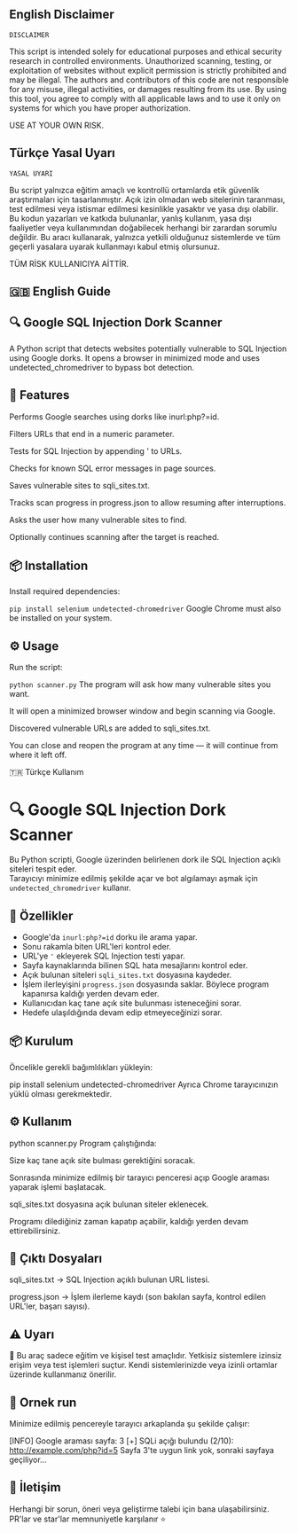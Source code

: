## English Disclaimer
``DISCLAIMER``

This script is intended solely for educational purposes and ethical security research in controlled environments. Unauthorized scanning, testing, or exploitation of websites without explicit permission is strictly prohibited and may be illegal. The authors and contributors of this code are not responsible for any misuse, illegal activities, or damages resulting from its use. By using this tool, you agree to comply with all applicable laws and to use it only on systems for which you have proper authorization.

USE AT YOUR OWN RISK.

## Türkçe Yasal Uyarı
``YASAL UYARI``

Bu script yalnızca eğitim amaçlı ve kontrollü ortamlarda etik güvenlik araştırmaları için tasarlanmıştır. Açık izin olmadan web sitelerinin taranması, test edilmesi veya istismar edilmesi kesinlikle yasaktır ve yasa dışı olabilir. Bu kodun yazarları ve katkıda bulunanlar, yanlış kullanım, yasa dışı faaliyetler veya kullanımından doğabilecek herhangi bir zarardan sorumlu değildir. Bu aracı kullanarak, yalnızca yetkili olduğunuz sistemlerde ve tüm geçerli yasalara uyarak kullanmayı kabul etmiş olursunuz.

TÜM RİSK KULLANICIYA AİTTİR.



## 🇬🇧 English Guide

## 🔍 Google SQL Injection Dork Scanner
A Python script that detects websites potentially vulnerable to SQL Injection using Google dorks.
It opens a browser in minimized mode and uses undetected_chromedriver to bypass bot detection.

## 🚀 Features
Performs Google searches using dorks like inurl:php?=id.

Filters URLs that end in a numeric parameter.

Tests for SQL Injection by appending ' to URLs.

Checks for known SQL error messages in page sources.

Saves vulnerable sites to sqli_sites.txt.

Tracks scan progress in progress.json to allow resuming after interruptions.

Asks the user how many vulnerable sites to find.

Optionally continues scanning after the target is reached.

## 📦 Installation
Install required dependencies:

`pip install selenium undetected-chromedriver`
Google Chrome must also be installed on your system.

## ⚙️ Usage

Run the script:

`python scanner.py`
The program will ask how many vulnerable sites you want.

It will open a minimized browser window and begin scanning via Google.

Discovered vulnerable URLs are added to sqli_sites.txt.

You can close and reopen the program at any time — it will continue from where it left off.

🇹🇷 Türkçe Kullanım







# 🔍 Google SQL Injection Dork Scanner

Bu Python scripti, Google üzerinden belirlenen dork ile SQL Injection açıklı siteleri tespit eder.  
Tarayıcıyı minimize edilmiş şekilde açar ve bot algılamayı aşmak için `undetected_chromedriver` kullanır.  

## 🚀 Özellikler

- Google'da `inurl:php?=id` dorku ile arama yapar.
- Sonu rakamla biten URL'leri kontrol eder.
- URL'ye `'` ekleyerek SQL Injection testi yapar.
- Sayfa kaynaklarında bilinen SQL hata mesajlarını kontrol eder.
- Açık bulunan siteleri `sqli_sites.txt` dosyasına kaydeder.
- İşlem ilerleyişini `progress.json` dosyasında saklar. Böylece program kapanırsa kaldığı yerden devam eder.
- Kullanıcıdan kaç tane açık site bulunması isteneceğini sorar.
- Hedefe ulaşıldığında devam edip etmeyeceğinizi sorar.

## 📦 Kurulum

Öncelikle gerekli bağımlılıkları yükleyin:

pip install selenium undetected-chromedriver
Ayrıca Chrome tarayıcınızın yüklü olması gerekmektedir.

## ⚙️ Kullanım
python scanner.py
Program çalıştığında:

Size kaç tane açık site bulması gerektiğini soracak.

Sonrasında minimize edilmiş bir tarayıcı penceresi açıp Google araması yaparak işlemi başlatacak.

sqli_sites.txt dosyasına açık bulunan siteler eklenecek.

Programı dilediğiniz zaman kapatıp açabilir, kaldığı yerden devam ettirebilirsiniz.

## 📂 Çıktı Dosyaları
sqli_sites.txt → SQL Injection açıklı bulunan URL listesi.

progress.json → İşlem ilerleme kaydı (son bakılan sayfa, kontrol edilen URL'ler, başarı sayısı).

## ⚠️ Uyarı
📌 Bu araç sadece eğitim ve kişisel test amaçlıdır.
Yetkisiz sistemlere izinsiz erişim veya test işlemleri suçtur.
Kendi sistemlerinizde veya izinli ortamlar üzerinde kullanmanız önerilir.

## 📌 Ornek run
Minimize edilmiş pencereyle tarayıcı arkaplanda şu şekilde çalışır:

[INFO] Google araması sayfa: 3
[+] SQLi açığı bulundu (2/10): http://example.com/php?id=5
Sayfa 3'te uygun link yok, sonraki sayfaya geçiliyor...
## 📧 İletişim
Herhangi bir sorun, öneri veya geliştirme talebi için bana ulaşabilirsiniz.
PR'lar ve star'lar memnuniyetle karşılanır ⭐️
